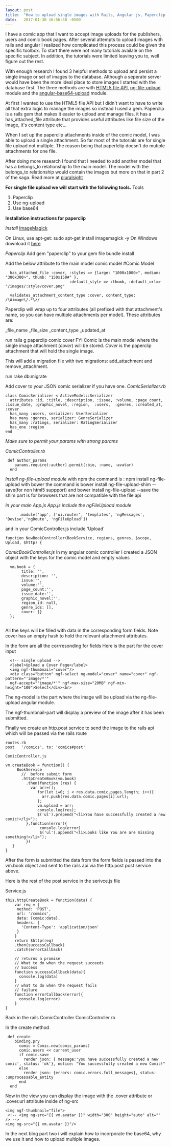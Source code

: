 ```yaml
---
layout: post
title:  "How to upload single images with Rails, Angular js, Paperclip & Base64"
date:   2017-01-30 16:56:58 -0500
---
```


I have a comic app that I want to accept image uploads for the publishers, users and comic book pages. After several attempts to upload images with rails and angular I realized how complicated this process could be given the specific toolbox. To start there were not many tutorials availale on the specific subject. In addition, the tutorials were limited leaving you to, well figure out the rest. 

With enough research I found 3 helpful methods to upload and persist a single image or set of images to the database. Although a seperate server would have been the more ideal place to store images I started with the database first. The three methods are with [HTML5 file API](https://developer.mozilla.org/en-US/docs/Using_files_from_web_applications), [ng-file-upload](https://github.com/danialfarid/ng-file-upload) module and the [angular-base64-upload](https://www.npmjs.com/package/angular-base64-upload) module. 

At first I wanted to use the HTML5 file API but I didn't want to have to write all that extra logic to manage the images so instead I used a gem. Paperclip is a rails gem that makes it easier to upload and manage files. it has a has_attached_file attribute that provides useful attributes like file size of the image, it's content type etc...

When I set up the paperclip attachments inside of the comic model, I was able to upload a single attachment. So far most of the tutorials are for single file upload not multiple. The reason being that paperlclip doesn't do mutiple attachments for one file. 

After doing more research I found that I needed to add another model that has a belongs_to relationship to the main model. The model with the belongs_to relationship would contain the images but more on that in part 2 of the saga. 
Read more at [pluralsight](https://www.pluralsight.com/guides/ruby-ruby-on-rails/handling-file-upload-using-ruby-on-rails-5-api#fix7rj1eqCBOImxm.99) 

**For single file upload we will start with the following tools.**
Tools
1. Paperclip 
2. Use ng-upload
3. Use base64 

**Installation instructions for paperclip**

*Install* [ImageMagick](http://www.imagemagick.org/script/index.php)

On Linux, use apt-get:
sudo apt-get install imagemagick -y
On Windows download it [here](https://www.imagemagick.org/script/download.php#windows)


*Paperclip*
Add gem "paperclip" to your gem file
bundle install

Add the below attribute to the main model comic model
#Comic Model

```
  has_attached_file :cover, :styles => {large: "1000x1000>", medium: "300x300>", thumb: "150x150#" },
                            :default_style => :thumb, :default_url=> "/images/:style/cover.png"

  validates_attachment_content_type :cover, content_type: /\Aimage\/.*\z/
```

Paperclip will wrap up to four attributes (all prefixed with that attachment's name, so you can have multiple attachments per model). These attributes are:

<attachment>_file_name
<attachment>_file_size
<attachment>_content_type
<attachment>_updated_at

run rails g paperclip comic cover 
FYI Comic is the main model where the single image attachment (*cover*) will be stored. *Cover* is the paperclip attachment that will hold the single image.

This will add a migration file with two migrations: add_attachment and remove_attachment. 

run rake db:migrate

Add cover to your JSON comic serializer if you have one.
*ComicSerializer.rb*

```
class ComicSerializer < ActiveModel::Serializer
  attributes :id, :title, :description, :issue, :volume, :page_count, :issue_date, :graphic_novel, :region,  :users,  :genres, :created_at, :cover
  has_many :users, serializer: UserSerializer
  has_many :genres, serializer: GenreSerializer
  has_many :ratings, serializer: RatingSerializer
  has_one :region
end
```

*Make sure to permit your params with strong params*

*ComicController.rb*

```
 def author_params
    params.require(:author).permit(:bio, :name, :avatar)
  end
```
*Install ng-file-upload module*
with npm the command is : npm install ng-file-upload
with bower the command is bower install ng-file-upload-shim --save(for non html5 suppport) and 
bower install ng-file-upload --save
the shim part is for browsers that are not compatible with the file api

*In your main App.js
App.js include the ngFileUpload module*

```
      .module('app', ['ui.router', 'templates', 'ngMessages', 'Devise','ngRoute', 'ngFileUpload'])

```
and in your ComicController.js include 'Upload'

```
function NewBookController(BookService, regions, genres, $scope, Upload, $http) {

```
*ComicBookController.js*
In my angular comic controller 
I created a JSON object with the keys for the comic model and empty values

```
  vm.book = {
       title: '',
       description: '',
       issue:'',
       volume:'',
       page_count:'',
       issue_date:'',
       graphic_novel:'',
       region_id: null,
       genre_ids: [],
       cover: {}
  };
	
```
All the keys will be filled with data in the corresponding form fields. Note cover has an empty hash to hold the relevant attachment attributes. 

In the form are all the corrresonding for fields 
Here is the part for the cover input
```
  <!-- single upload -->
  <label>Upload a Cover Page</label>
  <img ngf-thumbnail="cover"/>
  <div class="button" ngf-select ng-model="cover" name="cover" ngf-pattern="'image/*'"
  ngf-accept="'image/*'" ngf-max-size="20MB" ngf-min-height="100">Select</div><br>

```
The ng-model is the part where the image will be upload via the ng-file-upload angular module.

The ngf-thumbnail-part will display a preview of the image after it has been submitted. 

Finally we create an http.post service to send the image to the rails api which will be passed via the rails route 
```
routes.rb
post   '/comics', to: 'comics#post'
 
ComicController.js

vm.createBook = function() {
     BookService
       //  before submit form
       .httpCreateBook(vm.book)
         .then(function (res) {
           var arr=[];
              for(let i=0; i < res.data.comic.pages.length; i++){
                arr.push(res.data.comic.pages[i].url);
              };
              vm.upload = arr;
              console.log(res);
              $('ul').prepend("<li>You have successfully created a new comic!</li>");
         },function(error){
               console.log(error)
               $('ul').append("<li>Looks like You are are missing something!</li>");
         })
   }
}

```
After the form is submitted the data from the form fields is passed into the vm.book object and sent to the rails api via the http.post post service above.

Here is the rest of the post service in the serivce.js file

Service.js 

```  
this.httpCreateBook = function(data) {
    var req = {
     method: 'POST',
     url: '/comics',
     data: {comic:data},
     headers: {
       'Content-Type': 'application/json'
     }
    }
    return $http(req)
    .then(successCallback)
    .catch(errorCallback)

    // returns a promise
    // What to do when the request succeeds
    // Success
    function successCallback(data){
      console.log(data)
    }
    // what to do when the request fails
    // failure
    function errorCallback(error){
      console.log(error)
    }
}

```
Back in the rails ComicController
ComicController.rb

In the create method 

```
 def create
    binding.pry
      comic = Comic.new(comic_params)
      comic.users << current_user
      if comic.save
        render json: { message:'you have successfully created a new comic', status: 'ok'}, notice: "You successfully created a new Comic!"
      else
        render json: {errors: comic.errors.full_messages}, status: :unprocessable_entity
      end
  end
```
Now in the view you can display the image with the .cover attribute or .cover.url attribute inside of ng-src 

```
<img ngf-thumbnail="file">
 <!-- <img ng-src="{{ vm.avatar }}" width="300" height="auto" alt="" /> -->
<img ng-src="{{ vm.avatar }}"/>
```
In the next blog part two i will explain how to incorporate the base64, why we use it and how to upload multiple images. 
